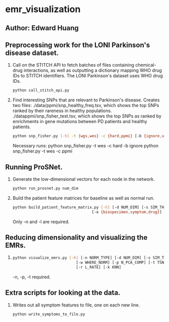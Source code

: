 # emr_visualization
## Author: Edward Huang

## Preprocessing work for the LONI Parkinson's disease dataset.

1.  Call on the STITCH API to fetch batches of files containing chemical-drug
    interactions, as well as outputting a dictionary mapping WHO drug IDs to
    STITCH identifiers. The LONI Parkinson's dataset uses WHO drug IDs.
    
    ```bash
    python call_stitch_api.py
    ```

2.  Find interesting SNPs that are relevant to Parkinson's disease. Creates two
    files: ./data/ppmi/snp_healthy_freq.tsv, which shows the top SNPs ranked
    by their rareness in healthy populations. ./datappmi/snp_fisher_test.tsv,
    which shows the top SNPs as ranked by enrichments in gene mutations between
    PD patients and healthy patients.

    ```bash
    python snp_fisher.py [-h] -t {wgs,wes} -c {hard,ppmi} [-b {ignore,use}]
    ```
    Necessary runs:
    python snp_fisher.py -t wes -c hard -b ignore
    python snp_fisher.py -t wes -c ppmi

## Running ProSNet.

1.  Generate the low-dimensional vectors for each node in the network.

    ```bash
    python run_prosnet.py num_dim
    ```

2.  Build the patient feature matrices for baseline as well as normal run.

    ```bash
    python build_patient_feature_matrix.py [-h] [-d NUM_DIM] [-s SIM_THRESH]
                                       [-e {biospecimen,symptom,drug}]
    ```
    Only -n and -l are required.

## Reducing dimensionality and visualizing the EMRs.

1.  
    ```bash
    python visualize_emrs.py [-h] [-n NORM_TYPE] [-d NUM_DIM] [-s SIM_THRESH]
                                [-w WHERE_NORM] [-p N_PCA_COMP] [-t TSNE_INIT]
                                [-r L_RATE] [-k KNN]
    ```
    -n, -p, -t required.

## Extra scripts for looking at the data.

1.  Writes out all symptom features to file, one on each new line.

    ```bash
    python write_symptoms_to_file.py
    ```